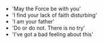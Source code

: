 - 'May the Force be with you'
- 'I find your lack of faith disturbing'
- 'I am your father'
- 'Do or do not. There is no try'
- 'I've got a bad feeling about this'
 
